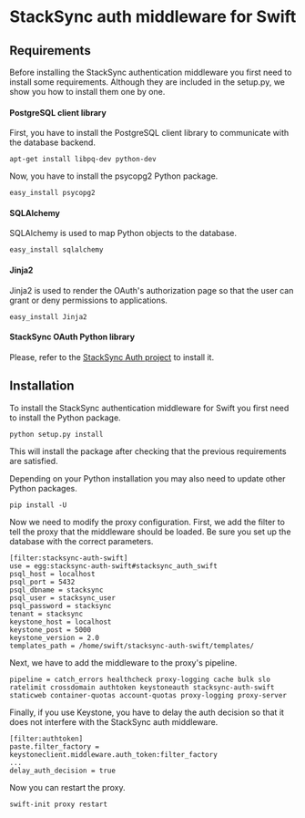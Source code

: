 StackSync auth middleware for Swift
===================================


## Requirements

Before installing the StackSync authentication middleware you first need to install some requirements. Although they are included in the setup.py, we show you how to install them one by one.

#### PostgreSQL client library

First, you have to install the PostgreSQL client library to communicate with the database backend.

    apt-get install libpq-dev python-dev

Now, you have to install the psycopg2 Python package.

    easy_install psycopg2 

#### SQLAlchemy

SQLAlchemy is used to map Python objects to the database.

    easy_install sqlalchemy

#### Jinja2

Jinja2 is used to render the OAuth's authorization page so that the user can grant or deny permissions to applications.

    easy_install Jinja2

#### StackSync OAuth Python library

Please, refer to the [StackSync Auth project](https://github.com/stacksync/auth) to install it.

## Installation

To install the StackSync authentication middleware for Swift you first need to install the Python package.

    python setup.py install

This will install the package after checking that the previous requirements are satisfied.

Depending on your Python installation you may also need to update other Python packages.

    pip install -U

Now we need to modify the proxy configuration. First, we add the filter to tell the proxy that the middleware should be loaded. Be sure you set up the database with the correct parameters.

    [filter:stacksync-auth-swift]
    use = egg:stacksync-auth-swift#stacksync_auth_swift
    psql_host = localhost
    psql_port = 5432
    psql_dbname = stacksync
    psql_user = stacksync_user
    psql_password = stacksync
    tenant = stacksync
    keystone_host = localhost
    keystone_post = 5000
    keystone_version = 2.0
    templates_path = /home/swift/stacksync-auth-swift/templates/

Next, we have to add the middleware to the proxy's pipeline.

    pipeline = catch_errors healthcheck proxy-logging cache bulk slo ratelimit crossdomain authtoken keystoneauth stacksync-auth-swift staticweb container-quotas account-quotas proxy-logging proxy-server

Finally, if you use Keystone, you have to delay the auth decision so that it does not interfere with the StackSync auth middleware.

    [filter:authtoken]
    paste.filter_factory = keystoneclient.middleware.auth_token:filter_factory
    ...
    delay_auth_decision = true

Now you can restart the proxy.

    swift-init proxy restart
    
